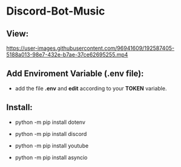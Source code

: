 # Discord-Bot-Music

## View:
https://user-images.githubusercontent.com/96941609/192587405-5188a013-98e7-432e-b7ae-37ce62695255.mp4


## Add Enviroment Variable (.env file):
- add the file **.env** and **edit** according to your **TOKEN** variable.

## Install:
- python -m pip install dotenv

- python -m pip install discord

- python -m pip install youtube

- python -m pip install asyncio



